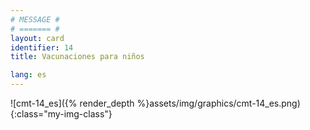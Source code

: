 ```yaml
---
# MESSAGE #
# ======= #
layout: card
identifier: 14
title: Vacunaciones para niños

lang: es
---
```


![cmt-14_es]({% render_depth %}assets/img/graphics/cmt-14_es.png){:class="my-img-class"}
